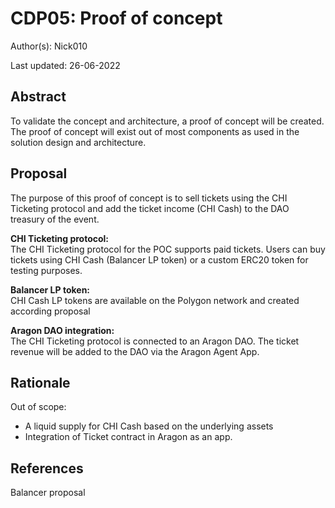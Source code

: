 
# CDP05: Proof of concept

Author(s): Nick010

Last updated: 26-06-2022

## Abstract

To validate the concept and architecture, a proof of concept will be created. The proof of concept will exist out of most components as used in the solution design and architecture.

## Proposal

The purpose of this proof of concept is to sell tickets using the CHI Ticketing protocol and add the ticket income (CHI Cash) to the DAO treasury of the event.

**CHI Ticketing protocol:**  
The CHI Ticketing protocol for the POC supports paid tickets. Users can buy tickets using CHI Cash (Balancer LP token) or a custom ERC20 token for testing purposes.

  
**Balancer LP token:**  
CHI Cash LP tokens are available on the Polygon network and created according proposal  
  

**Aragon DAO integration:**  
The CHI Ticketing protocol is connected to an Aragon DAO. The ticket revenue will be added to the DAO via the Aragon Agent App.

## Rationale

Out of scope:  
- A liquid supply for CHI Cash based on the underlying assets  
- Integration of Ticket contract in Aragon as an app.

## References

Balancer proposal
